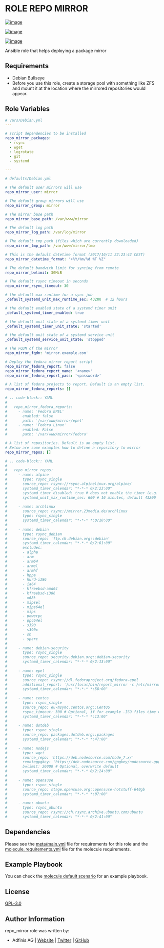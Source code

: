 # ROLE REPO MIRROR

[![image](https://img.shields.io/github/license/adfinis-sygroup/ansible-role-repo_mirror.svg?style=flat-square)](https://github.com/adfinis-sygroup/ansible-role-repo_mirror/blob/master/LICENSE)

[![image](https://img.shields.io/travis/adfinis-sygroup/ansible-role-repo_mirror.svg?style=flat-square)](https://github.com/adfinis-sygroup/ansible-role-repo_mirror)

[![image](https://img.shields.io/badge/galaxy-adfinis--sygroup.repo_mirror-660198.svg?style=flat-square)](https://galaxy.ansible.com/adfinis-sygroup/repo_mirror)

Ansible role that helps deploying a package mirror

## Requirements

-   Debian Bullseye
-   Before you use this role, create a storage pool with something like
    ZFS and mount it at the location where the mirrored repositories
    would appear.

## Role Variables

```yaml
# vars/Debian.yml
---

# script dependencies to be installed
repo_mirror_packages:
  - rsync
  - wget
  - logrotate
  - git
  - systemd
```

```yaml
---

# defaults/Debian.yml

# The default user mirrors will use
repo_mirror_user: mirror

# The default group mirrors will use
repo_mirror_group: mirror

# The mirror base path
repo_mirror_base_path: /var/www/mirror

# The default log path
repo_mirror_log_path: /var/log/mirror

# The default tmp path (files which are currently downloaded)
repo_mirror_tmp_path: /var/www/mirror/tmp

# This is the default datetime format (2017/10/11 22:23:42 CEST)
repo_mirror_datetime_format: "+%Y/%m/%d %T %Z"

# The default bandwith limit for syncing from remote
repo_mirror_bwlimit: 30MiB

# The default rsync timeout in seconds
repo_mirror_rsync_timeout: 30

# the default max runtime for a sync job
_default_systemd_unit_max_runtime_sec: 43200  # 12 hours

# the default enabled state of a systemd timer unit
_default_systemd_timer_enabled: true

# the default unit state of a systemd timer unit
_default_systemd_timer_unit_state: 'started'

# the default unit state of a systemd service unit
_default_systemd_service_unit_state: 'stopped'

# The FQDN of the mirror
repo_mirror_fqdn: 'mirror.example.com'

# Deploy the fedora mirror report script
repo_mirror_fedora_report: false
repo_mirror_fedora_report_name: '<name>'
repo_mirror_fedora_report_pass: '<password>'

# A list of fedora projects to report. Default is an empty list.
repo_mirror_fedora_reports: []

# .. code-block:: YAML
#
#   repo_mirror_fedora_reports:
#     - name: 'Fedora EPEL'
#       enabled: false
#       path: '/var/www/mirror/epel'
#     - name: 'Fedora Linux'
#       enabled: False
#       path: '/var/www/mirror/fedora'

# A list of repositories. Default is an empty list.
# Below are some examples how to define a repository to mirror
repo_mirror_repos: []

# .. code-block:: YAML
#
#   repo_mirror_repos:
#     - name: alpine
#       type: rsync_single
#       source_repo: rsync://rsync.alpinelinux.org/alpine/
#       systemd_timer_calendar: "*-*-* 0/2:23:00"
#       systemd_timer_disabled: true # does not enable the timer (e.g. will not be started on boot), default false
#       systemd_unit_max_runtime_sec: 600 # 10 minutes, default 43200
#
#     - name: archlinux
#       source_repo: rsync://mirror.23media.de/archlinux
#       type: rsync_single
#       systemd_timer_calendar: "*-*-* *:0/10:00"
#
#     - name: debian
#       type: rsync_debian
#       source_repo: 'ftp.ch.debian.org::debian'
#       systemd_timer_calendar: "*-*-* 0/2:01:00"
#       excludes:
#       - alpha
#       - arm
#       - arm64
#       - armel
#       - armhf
#       - hppa
#       - hurd-i386
#       - ia64
#       - kfreebsd-amd64
#       - kfreebsd-i386
#       - m68k
#       - mipsel
#       - mips64el
#       - mips
#       - powerpc
#       - ppc64el
#       - s390
#       - s390x
#       - sh
#       - sparc
#
#     - name: debian-security
#       type: rsync_single
#       source_repo: security.debian.org::debian-security
#       systemd_timer_calendar: "*-*-* 0/2:13:00"
#
#     - name: epel
#       type: rsync_single
#       source_repo: rsync://dl.fedoraproject.org/fedora-epel
#       additional_report: '/usr/local/bin/report_mirror -c /etc/mirror/fedora_report.conf'
#       systemd_timer_calendar: "*-*-* *:58:00"
#
#     - name: centos
#       type: rsync_single
#       source_repo: eu-msync.centos.org::CentOS
#       rsync_timeout: 300 # Optional, if for example .ISO files time out
#       systemd_timer_calendar: "*-*-* *:13:00"
#
#     - name: dotdeb
#       type: rsync_single
#       source_repo: packages.dotdeb.org::packages
#       systemd_timer_calendar: "*-*-* *:47:00"
#
#     - name: nodejs
#       type: wget
#       source_repo: 'https://deb.nodesource.com/node_7.x/'
#       remotegpgkey: 'https://deb.nodesource.com/gpgkey/nodesource.gpg.key'
#       bwlimit: 20000 # Optional, overwrite default
#       systemd_timer_calendar: "*-*-* 0/2:24:00"
#
#     - name: opensuse
#       type: rsync_single
#       source_repo: stage.opensuse.org::opensuse-hotstuff-640gb
#       systemd_timer_calendar: "*-*-* *:07:00"
#
#     - name: ubuntu
#       type: rsync_ubuntu
#       source_repo: rsync://ch.rsync.archive.ubuntu.com/ubuntu
#       systemd_timer_calendar: "*-*-* 0/2:41:00"
```

## Dependencies

Please see the [meta/main.yml](https://github.com/adfinis/ansible-role-repo_mirror/blob/master/meta/main.yml) file for requirements for
this role and the [molecule_requirements.yml](https://github.com/adfinis/ansible-role-repo_mirror/blob/master/molecule_requirements.yml) file for the
molecule requirements.

## Example Playbook

You can check the [molecule default scenario](https://github.com/adfinis/ansible-role-repo_mirror/blob/master/molecule/default/converge.yml) for an example playbook.

## License

[GPL-3.0](https://github.com/adfinis/ansible-role-repo_mirror/blob/master/LICENSE)

## Author Information

repo_mirror role was written by:

-   Adfinis AG | [Website](https://www.adfinis.com/) \|
    [Twitter](https://twitter.com/adfinis) \|
    [GitHub](https://github.com/adfinis)
